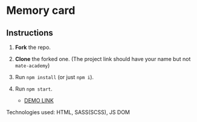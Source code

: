 # Memory card
## Instructions
1. **Fork** the repo.
2. **Clone** the forked one. (The project link should have your name but not `mate-academy`)
3. Run `npm install` (or just `npm i`).
4. Run `npm start`.

    - [DEMO LINK](https://Smikhotur.github.io/<repo_name>/)

Technologies used:  HTML, SASS(SCSS), JS DOM
